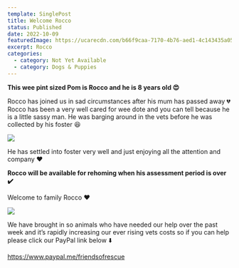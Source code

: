 ```yaml
---
template: SinglePost
title: Welcome Rocco
status: Published
date: 2022-10-09
featuredImage: https://ucarecdn.com/b66f9caa-7170-4b76-aed1-4c143435a05e/-/crop/796x434/0,124/-/preview/
excerpt: Rocco
categories:
  - category: Not Yet Available
  - category: Dogs & Puppies
---
```


**This wee pint sized Pom is Rocco and he is 8 years old 😍**


Rocco has joined us in sad circumstances after his mum has passed away 💔
Rocco has been a very well cared for wee dote and you can tell because he is a little sassy man. He was barging around in the vets before he was collected by his foster 😆

![](https://ucarecdn.com/555598dc-f8f8-4b30-adae-1a8143ca3eac/)


He has settled into foster very well and just enjoying all the attention and company ❤️


**Rocco will be available for rehoming when his assessment period is over ✔️**

Welcome to family Rocco ❤️

![](https://ucarecdn.com/dc3e9ad4-19ab-4a76-959d-78636882f87b/)


We have brought in so animals who have needed our help over the past week and it’s rapidly increasing our ever rising vets costs so if you can help please click our PayPal link below ⬇️ 


https://www.paypal.me/friendsofrescue